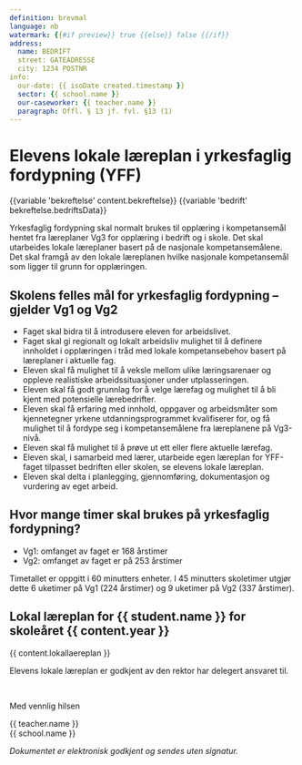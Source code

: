 ```yaml
---
definition: brevmal
language: nb
watermark: {{#if preview}} true {{else}} false {{/if}}
address:
  name: BEDRIFT
  street: GATEADRESSE
  city: 1234 POSTNR
info:
  our-date: {{ isoDate created.timestamp }}
  sector: {{ school.name }}
  our-caseworker: {{ teacher.name }}
  paragraph: Offl. § 13 jf. fvl. §13 (1)
---
```


# Elevens lokale læreplan i yrkesfaglig fordypning (YFF)

{{variable 'bekreftelse' content.bekreftelse}}
{{variable 'bedrift' bekreftelse.bedriftsData}}

Yrkesfaglig fordypning skal normalt brukes til opplæring i kompetansemål hentet fra læreplaner Vg3 for opplæring i bedrift og i skole. Det skal utarbeides lokale læreplaner basert på de nasjonale kompetansemålene. Det skal framgå av den lokale læreplanen hvilke nasjonale kompetansemål som ligger til grunn for opplæringen.

## Skolens felles mål for yrkesfaglig fordypning – gjelder Vg1 og Vg2

- Faget skal bidra til å introdusere eleven for arbeidslivet.
- Faget skal gi regionalt og lokalt arbeidsliv mulighet til å definere innholdet i opplæringen i tråd med lokale kompetansebehov basert på læreplaner i aktuelle fag.
- Eleven skal få mulighet til å veksle mellom ulike læringsarenaer og oppleve realistiske arbeidssituasjoner under utplasseringen.
- Eleven skal få godt grunnlag for å velge lærefag og mulighet til å bli kjent med potensielle lærebedrifter.
- Eleven skal få erfaring med innhold, oppgaver og arbeidsmåter som kjennetegner yrkene utdanningsprogrammet kvalifiserer for, og få mulighet til å fordype seg i kompetansemålene fra læreplanene på Vg3-nivå.
- Eleven skal få mulighet til å prøve ut ett eller flere aktuelle lærefag.
- Eleven skal, i samarbeid med lærer, utarbeide egen læreplan for YFF-faget tilpasset bedriften eller skolen, se elevens lokale læreplan.
- Eleven skal delta i planlegging, gjennomføring, dokumentasjon og vurdering av eget arbeid.

## Hvor mange timer skal brukes på yrkesfaglig fordypning?

- Vg1: omfanget av faget er 168 årstimer
- Vg2: omfanget av faget er på 253 årstimer

Timetallet er oppgitt i 60 minutters enheter. I 45 minutters skoletimer utgjør dette 6 uketimer på Vg1 (224 årstimer) og 9 uketimer på Vg2 (337 årstimer).

## Lokal læreplan for {{ student.name }} for skoleåret {{ content.year }}

{{ content.lokallaereplan }}

Elevens lokale læreplan er godkjent av den rektor har delegert ansvaret til.

<br/>

Med vennlig hilsen

{{ teacher.name }}<br />
{{ school.name }}<br />

*Dokumentet er elektronisk godkjent og sendes uten signatur.*
